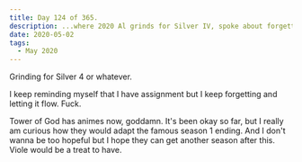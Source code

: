 ```yaml
---
title: Day 124 of 365.
description: ...where 2020 Al grinds for Silver IV, spoke about forgetting assignments, and Tower of God anime.
date: 2020-05-02
tags:
  - May 2020
---
```


Grinding for Silver 4 or whatever.

I keep reminding myself that I have assignment but I keep forgetting and letting it flow. Fuck.

Tower of God has animes now, goddamn. It's been okay so far, but I really am curious how they would adapt the famous season 1 ending. And I don't wanna be too hopeful but I hope they can get another season after this. Viole would be a treat to have.